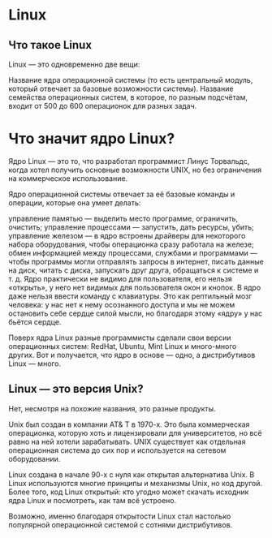# Linux

## Что такое Linux
Linux — это одновременно две вещи:

Название ядра операционной системы (то есть центральный модуль, который отвечает за базовые возможности системы).
Название семейства операционных систем, в которое, по разным подсчётам, входит от 500 до 600 операционок для разных задач.

# Что значит ядро Linux?
Ядро Linux — это то, что разработал программист Линус Торвальдс, когда хотел получить основные возможности UNIX, но без ограничения на коммерческое использование.

Ядро операционной системы отвечает за её базовые команды и операции, которые она умеет делать:

управление памятью — выделить место программе, ограничить, очистить;
управление процессами — запустить, дать ресурсы, убить;
управление железом — в ядро встроены драйверы для некоторого набора оборудования, чтобы операционка сразу работала на железе;
обмен информацией между процессами, службами и программами — чтобы программы могли отправлять запросы в интернет, писать данные на диск, читать с диска, запускать друг друга, обращаться к системе и т. д. 
Ядро практически не видимо для пользователя, его нельзя «открыть», у него нет видимых для пользователя окон и кнопок. В ядро даже нельзя ввести команду с клавиатуры. Это как рептильный мозг человека: у нас нет к нему осознанного доступа и мы не можем остановить себе сердце силой мысли, но благодаря этому «ядру» у нас бьётся сердце.

Поверх ядра Linux разные программисты сделали свои версии операционных систем: RedHat, Ubuntu, Mint Linux и много-много других. Вот и получается, что ядро в основе — одно, а дистрибутивов Linux — много.

## Linux — это версия Unix? 
Нет, несмотря на похожие названия, это разные продукты.

Unix был создан в компании AT& T в 1970-х. Это была коммерческая операционка, которую хоть и лицензировали для университетов, но всё равно на ней хотели зарабатывать. UNIX существует как отдельная операционная система до сих пор и используется на сетевом оборудовании.

Linux создана в начале 90-х с нуля как открытая альтернатива Unix. В Linux используются многие принципы и механизмы Unix, но код другой. Более того, код Linux открытый: кто угодно может скачать исходник ядра Linux и посмотреть, как там всё устроено.

Возможно, именно благодаря открытости Linux стал настолько популярной операционной системой с сотнями дистрибутивов.
